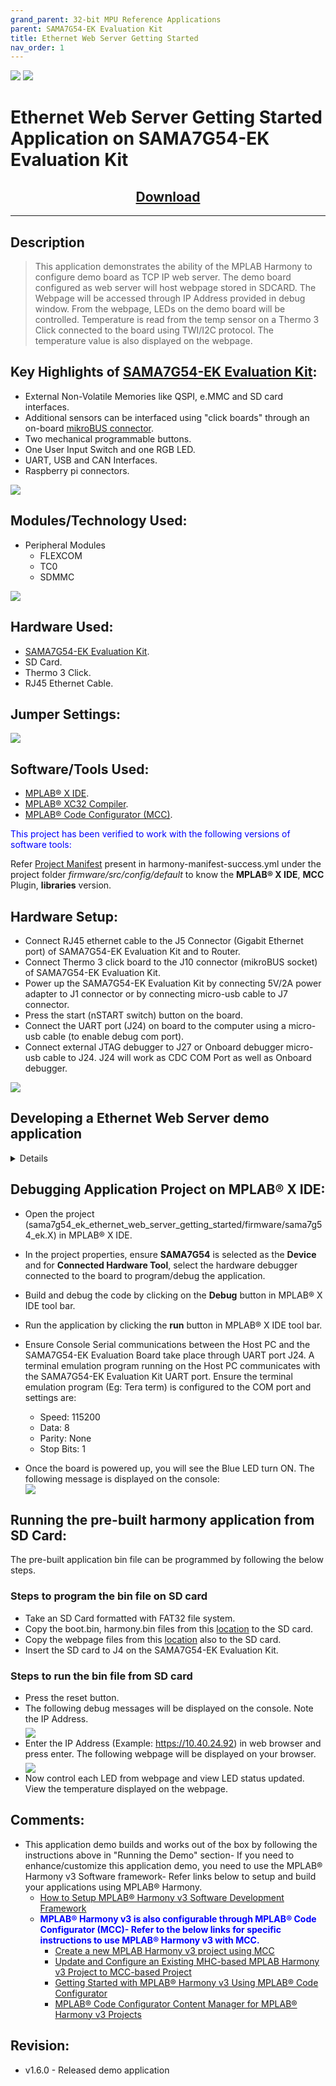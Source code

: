 ```yaml
---
grand_parent: 32-bit MPU Reference Applications
parent: SAMA7G54-EK Evaluation Kit
title: Ethernet Web Server Getting Started
nav_order: 1
---
```


<img src = "images/microchip_logo.png">

<img src = "images/microchip_mplab_harmony_logo_small.png">

# Ethernet Web Server Getting Started Application on SAMA7G54-EK Evaluation Kit
<h2 align="center"> <a href="https://github.com/Microchip-MPLAB-Harmony/reference_apps/releases/latest/download/sama7g54_ek_ethernet_web_server_getting_started.zip" > Download </a> </h2>

-----
## Description

>   This application demonstrates the ability of the MPLAB Harmony to configure demo board as TCP IP web server. The demo board configured as web server will host webpage stored in SDCARD. The Webpage will be accessed through IP Address provided in debug window. From the webpage, LEDs on the demo board will be controlled. Temperature is read from the temp sensor on a Thermo 3 Click connected to the board using TWI/I2C protocol. The temperature value is also displayed on the webpage.

## Key Highlights of [SAMA7G54-EK Evaluation Kit](https://www.microchip.com/en-us/development-tool/EV21H18A):

* External Non-Volatile Memories like QSPI, e.MMC and SD card interfaces.
* Additional sensors can be interfaced using "click boards" through an on-board [mikroBUS connector](https://www.mikroe.com/click).
* Two mechanical programmable buttons.
* One User Input Switch and one RGB LED.
* UART, USB and CAN Interfaces.
* Raspberry pi connectors.

<img src = "images/sama7g54_ek.png">

## Modules/Technology Used:

- Peripheral Modules
    - FLEXCOM
    - TC0
    - SDMMC <br>
<img src = "images/project_graph.png" align="middle">

## Hardware Used:  

- [SAMA7G54-EK Evaluation Kit](https://www.microchip.com/en-us/development-tool/EV21H18A).
- SD Card.
- Thermo 3 Click.
- RJ45 Ethernet Cable.

## Jumper Settings:
<img src = "images/jumper_settings.png">

## Software/Tools Used:
- [MPLAB® X IDE](https://microchipdeveloper.com/mplabx:installation).
- [MPLAB® XC32 Compiler](https://microchipdeveloper.com/install:xc32).
- [MPLAB® Code Configurator (MCC)](https://microchipdeveloper.com/install:mcc).

<span style="color:blue"> This project has been verified to work with the following versions of software tools:</span>

Refer [Project Manifest](./firmware/src/config/default/harmony-manifest-success.yml) present in harmony-manifest-success.yml under the project folder *firmware/src/config/default* to know the **MPLAB® X IDE**, **MCC** Plugin, **libraries**  version.

## Hardware Setup: <span id="Setup1"><span>
- Connect RJ45 ethernet cable to the J5 Connector (Gigabit Ethernet port) of SAMA7G54-EK Evaluation Kit and to Router.
- Connect Thermo 3 click board to the J10 connector (mikroBUS socket) of SAMA7G54-EK Evaluation Kit.
- Power up the SAMA7G54-EK Evaluation Kit by connecting 5V/2A power adapter to J1 connector or by connecting micro-usb cable to J7 connector.
- Press the start (nSTART switch) button on the board.
- Connect the UART port (J24) on board to the computer using a micro-usb cable (to enable debug com port).
- Connect external JTAG debugger to J27 or Onboard debugger micro-usb cable to J24. J24 will work as CDC COM Port as well as Onboard debugger.<br>
 
<img src = "images/board.jpg">

## Developing a Ethernet Web Server demo application

<details>
  <summary> Details
</summary> 

1. Open **MPLAB® X IDE** from the main menu.
2. Create a New Project by clicking the New Project icon <img src = "images/step1_1.png"> or by selecting **File** -> **New Project**.
3. In the New Project window, under **Projects:** select **32-Bit MCC Harmony Project** and click **Next**.
<img src = "images/step1.png"> <br>
<img src = "images/step2_1.png"> <br>
 
4. In the Framework Path, enter the path of the folder where you would like to download the Harmony 3 framework packages and Click **Next**.  <br>
<img src = "images/step2.png">  <br>

5. In the **Project Settings** dialog window, fill in or select the information needed for below:<br>
  a. **Location:** Enter a valid path to store the application project.  <br>
  b. **Folder:** Enter Project Folder name. <br>
  c. **Name:** Enter Project Name.  <br>
  d. **Path:** Selecting the above fields auto populates the Path.  <br>
  e. Click **Next** <br>
<img src = "images/step3.png">  <br>

6. In the **Configuration Settings** dialog window, fill in or select the information for below:  
  a. **Name:** Fill configuration name as **default**.<br>
  b. **Device Family:** From drop down list select **SAM**.<br>
  c. **Target Device:** From drop down list select **SAMA7G54**.<br>
  d. Click **Finish**.<br>
<img src = "images/step4.png">  <br>

7. This creates an empty project and set this project as **main project**. If there are other projects open in the project explorer window, set this project as main project by right clicking on the project, choose **Set as Main Project**.  <br>
<img src = "images/step5.png">  <br>

8. Once the project is created, **MCC** will be automatically launched. (To launch **MCC** manually, from main menu, click on **Tools** -> **Embedded** -> **MPLAB® Code Configurator** or click **MCC** button <img src = "images/mcc.png"> in the **MPLAB® X IDE** tool bar.) It will launch Content manger Wizard. Then click **Select MPLAB Harmony**.  <br>
<img src = "images/step6.png">  <br>

9. In addition to the required packages(**csp**,**dev_packs**), download the optional packages **bsp**, **core**, **net**, **wolfssl**  and then click **Finish**. Content download will take some time. Please wait till all the contents are downloaded.  <br>
<img src = "images/step7.png">  <br>
<img src = "images/step7_1.png">  <br>
<img src = "images/step7_3.png">  <br>
<img src = "images/step7_4.png">  <br>

10. Once the download is complete, click **Save** in **Save MCC Configuration file** window.<br>
<img src = "images/step7_2.png">  <br>  

11. Now a project graph will be displayed. From **Device Resources** window, click add button <img src = "images/add.png"> to add Board Support Packages for **SAMA7G5 Evaluation kit BSP** to **Project Graph**.  <br>
<img src = "images/step8.png">  <br>

12. In **Project Graph**, Select **TCP/IP Configuration** from **plugins** drop-down list.
<img src = "images/step9.png">  <br>

13. Now **TCP/IP Configuration** window will be displayed. Click **Application** in TCP/IP Layers on the left side pane. 
<img src = "images/step13.png">  <br>

14. To add **DHCP CLIENT** to **Active Components** window, drag and drop it from **Available Components**. Click **Yes** for adding Harmony Core.<br>
<img src = "images/step14.png">  <br>

15. Click **No** for FreeRTOS component. This example is a Bare metal project.
<img src = "images/step15.png">  <br>

16. **DHCP CLIENT** is moved to **Active Components** window.
<img src = "images/step16.png">  <br>

17. Similarly add **DNS CLIENT**, **HTTPNET SERVER** and **SNTP** to **Active Components** window.<br>
<img src = "images/step17_1.png">  <br>

18. Click **Presentation** in TCP/IP Layers on the left side pane. <br>
<img src = "images/step18_1.png">  <br>
   a. Add **Presentation Layer** to **Active Components** window by dragging and dropping it from **Available Components** window. <br>
<img src = "images/step18_2.png">  <br>

19. Click **Transport** in TCP/IP Layers on the left side pane. <br>
<img src = "images/step18.png">  <br>

20. Add **TCP** to **Active Components** window by dragging and dropping it from **Available Components** window. This will add **Crypto Library** also to the project.<br>
   a. Click **Yes** to add **Crypto Library**. The **wolfCrypt Library** will be added to the project.<br>
<img src = "images/step19_1.png">  <br>
   b. Click **Yes** to add **wolfCrypt Library**.<br>
<img src = "images/step19_2.png">  <br>
   c. Click **Yes** to connect **Crypto Library** and **wolfCrypt Library** in project graph.
<img src = "images/step19_3.png">  <br>
   d. **TCP** added to project. <br>
<img src = "images/step19.png">  <br>

21. Add **UDP** to **Active Components** window by dragging and dropping from **Available Components** window.<br>
<img src = "images/step20.png">  <br>

22. Click **Network** in TCP/IP Layers on the left side pane.
<img src = "images/step21.png">  <br>

23. Add **IPv4**, **ARP** and **ICMPv4** to **Active Components** window by dragging and dropping them from **Available Components** window.<br>
<img src = "images/step22.png">  <br>

24. Click **Data Link** in TCP/IP Layers on the left side pane.<br>
<img src = "images/step23.png">  <br>

25. Click <img src = "images/step24_1.png"> next to **Network Interface** in **Active Components** window to add an Interface. This will add **NETCONFIG-0** to **Network Interface** section in **Active Components** window.<br>
<img src = "images/step24.png">  <br>

26. Add **GMAC0** to **MAC** section in **Active Components** window by dragging and dropping from **MAC Components** window. <br>
<img src = "images/step25.png">  <br>

27. Add **KSZ9131** and **MIIM Driver** to **PHY** section in **Active Components** window by drag and drop from **PHY Components** window. <br>
<img src = "images/step26.png">  <br>

28. Connect **NETCONFIG-0** with **GMAC0** and **GMAC0** with **KSZ9131** in **Active Components** window by clicking and dragging the <img src = "images/step27_1.png"> or <img src = "images/step27_2.png"> button. <br>  
<img src = "images/step27.png">  <br>

29. Click **Basic Config** in TCP/IP Layers on the left side pane.<br>
<img src = "images/step28.png">  <br>

30. Add **TCPIP CMD** to **Active Components** window by dragging and dropping from **Available Components** window.<br>
<img src = "images/step29.png">  <br>

31. Click **Overview** on the left side pane to see the complete configuration.
<img src = "images/step30.png">  <br>

32. Click **Config Summary** on the left side pane to see the summary of configuration. The missing mandatory and optional components will be listed here.
<img src = "images/step31.png">  <br>

33. Add Harmony components listed in **Unsatisfied Dependencies**. <br>
   a. Close **TCP/IP Configuration** window. <br>
   b. In **Project Graph**, Select **Root** in **View:** tab and add all **Unsatisfied Dependencies**. 

34. We need **SDCARD** to store webpages. To access **SDCARD**, we need to enable **SDMMC** module in project. <br>
   a. From **Device Resources** window, expand **Peripherals** and expand **SDMMC** to view **SDMMC** list.
   
35. Click add button <img src = "images/add.png"> to add **SDMMC1** to **Project Graph**.  <br>
<img src = "images/step37.png"> <br>

36. **SDMMC1** added to **Project Graph** window.
<img src = "images/step38.png"> <br>

37. From **Device Resources** window, expand **System Services** to view the list. 
38. Click add button <img src = "images/add.png"> to add **COMMAND**, **DEBUG**, **TIME** and **FILE SYSTEM** to **Project Graph**.  <br>
<img src = "images/step39.png"> <br>

39. **COMMAND**, **DEBUG**, **TIME** and **FILE SYSTEM** are added to **Project Graph** window.
<img src = "images/step41.png"> <br>

40. Add **SYS_CONSOLE** dependency.<br>
   a. Right Click on **SYS_CONSOLE** button <img src = "images/diamond.png"> on **TCP/IP STACK** box.<br>
   b. Select Satisfiers → **CONSOLE**.
   <img src = "images/step42.png"> <br>

41. Add COMMAND and DEBUG System Service to CONSOLE.<br>
   a. Right Click on **SYS_CONSOLE** button <img src = "images/diamond.png"> on **DEBUG** box.<br>
   b. Select Satisfiers → **CONSOLE**.<br>
   <img src = "images/step43_1.png"> <br>
   c. Right Click on **SYS_CONSOLE** button <img src = "images/diamond.png"> on **COMMAND** box.<br>
   d. Select Satisfiers → **CONSOLE**.<br>
   <img src = "images/step43_2.png"> <br>

42. Add **SDHC** consumers.<br>
   a. Right Click on **SDHC** button <img src = "images/diamond.png"> on **SDMMC1** box.<br>
   b. Select consumers → **SDMMC**.<br>
   <img src = "images/step44.png"> <br>
   
43. Add **SDMMC** consumers.<br>
   a. Right Click on **DRV_MEDIA** button <img src = "images/square.png"> on **SDMMC** box.<br>
   b. Select consumers → **FILE SYSTEM**.<br>
   <img src = "images/step45.png"> <br>
   
44. Add **TIME** satisfiers.<br>
   a. Right Click on **TMR** button <img src = "images/diamond.png"> on **TIME** box.<br>
   b. Select Satisfiers → **TC0**.<br>
   <img src = "images/step46.png"> <br>

45. From **Device Resources** window, expand **Peripherals** and expand **FLEXCOM** to view **FLEXCOM** list. <br>
   a. Click add button <img src = "images/add.png"> to add **FLEXCOM3** and **FLEXCOM9** to **Project Graph**.  <br>
   <img src = "images/step33.png"> <br>

46. **FLEXCOM3** and **FLEXCOM9** added to **Project Graph** window.
<img src = "images/step35.png"> <br>
   
47. In SAMA7G54-EK Evaluation Kit, Debug UART is connected to FLEXCOM3 peripheral module.<br>
   a. To add **UART** consumers, Right Click on **UART** button <img src = "images/diamond.png"> on **FLEXCOM3** box.<br>
   b. Select consumers → **CONSOLE**.<br>
   <img src = "images/step47.png"> <br>   
   
48. In SAMA7G54-EK Evaluation Kit, Thermo 3 click board is connected to MikroBUS 1 Slot. I2C communication Protocol is required to access Thermo 3 click board. The I2C/TWI lines of MikroBUS 1 Slot are connected to FLEXCOM9 peripheral module. <br>
   a. To add **I2C** consumers, Right Click on **I2C** button <img src = "images/diamond.png"> on **FLEXCOM9** box.<br>
   b. Select consumers → **I2C**.<br>
   <img src = "images/step48.png"> <br>      

49. Add **wolfCrypt Library** consumers.<br>
   a. Right Click on **LIB_WOLFCRYPT** button <img src = "images/square.png"> on **wolfCrypt Library** box.<br>
   b. Select consumers → **wolfSSL Library**.<br>
   <img src = "images/step49_1.png"> <br>   
   c. Right Click on **TLS Provider** button <img src = "images/diamond.png"> on **TCP/IP STACK** box.<br>
   d. Select Satisfiers → **wolfSSL Library**.<br>
   <img src = "images/step49_2.png"> <br>    
   
50. Update the System **Heap size** and all other **Stack Size**.<br>
   a. Select the **System** in the **Project Graph** window.<br>
   b. In **Configuration Options** window, update the System **Heap size** and all other **Stack Size** as shown in the image below.  <br>
<img src = "images/step49.png"> <br>     

51. Start **Clock Configuration** from **Plugins** drop-down menu.
<img src = "images/step50.png"> <br>  	

52. Verify the **clock configuration**. The application demo can work with default clock configuration.<br>
   a. Verify the **Processor Clock (CPU_CLK)** is 800,000,000 Hz. <br>
   b. Verify the **Master Clock (MCK0)** is 200,000,000 Hz.<br>
<img src = "images/step51.png"> <br>
<br>c. Verify the **Peripheral Clocks** are enabled for FLEXCOM3, FLEXCOM9, GMAC0, SDMMC1 and TC0. Select the **System** in the **Project Graph** window. In **Configuration Options**, expand **Clock** then expand **Peripheral Clocks**.<br>
<img src = "images/step51_1.png"> <br>    
   d. **GMAC0** requires 125,000,000 Hz clock frequency. We need to use **ETHPLL** as clock source. To Enable **ETHPLL**, select the **System** in the **Project Graph** window. In **Configuration Options**, expand **Clock** then expand **ETHPLL**. Now click on the check box of **Enable PLL** and update the value as shown below.<br>
<img src = "images/step51_2.png"> <br>    
   e. Enable **GMAC0** clock. Select the **System** in the **Project Graph** window. In **Configuration Options**, expand **Clock** then expand **Generic Clocks**. <br>
   f. Expand **GMAC0** and click on **Enable** check box. Update **GCLKCSS** as **ETHPLL**.<br>
<img src = "images/step51_3.png"> <br>  
   g. Enable **SDMMC1** clock. Select the **System** in the **Project Graph** window. In **Configuration Options**, expand **Clock** then expand **Generic Clocks**. <br>   
   h. Expand **SDMMC1** and Click on **Enable** check box. Update **GCLKCSS** as **MAINCK**.<br>
<img src = "images/step51_4.png"> <br>  
	
53. Start **interrupt Configuration** from Plugins drop-down menu.
<img src = "images/step52.png"> <br>
<br>a. Verify whether **FLEXCOM3**, **FLEXCOM9**, **GMAC0**, **SDMMC1** and **TC0_CH0** interrupt is enabled.
<img src = "images/step52_1.png"> <br>
<img src = "images/step52_2.png"> <br>
54. Start **Pin Configuration** from Plugins drop-down menu.
<img src = "images/step53.png"> <br>
<br>a. Refer to the SAMA7G54-EK User's Guide for the **UART** pins.
   <img src = "images/step53_2.png"> <br> 
<br>b. Configure the pins for **UART** as shown below. 
   <img src = "images/step53_1.png"> <br> 
<br>c. Refer to the SAMA7G54-EK User's Guide for **TWI** pins.
   <img src = "images/step53_3.png"> <br>
<br>d. Configure the pins for **TWI** as shown below.   
   <img src = "images/step53_4.png"> <br>
<br>e. Configure the pins for **SDMMC1** as shown below. 
   <img src = "images/step53_5.png"> <br>
<br>f. Refer to **Gigabit Ethernet Interface Schematic** in SAMA7G54-EK User's Guide for the **GMAC0** pins
   <img src = "images/step53_6.png"> <br>
<br>g. Configure the pins for **GMAC0** as shown below.
   <img src = "images/step53_7.png"> <br>

55. Update **HTTPNET SERVER** Listening port and default **HTTP NET** file.<br> 
   a. In **Project Graph** window, Select **APPLICATION LAYER** from the list in **view:** tab.<br> 
   b. Click on **HTTPNET SERVER** box in **Project Graph**.<br>
   c. In **Configuration Options**, in **HTTPNER SERVER** expand **Advanced Settings**. Update **Default HTTP NET file** as **index.html** and update **HTTP NET Listening Port** as 443.<br> 
   <img src = "images/step54_1.png"> <br>
   
56. Enable Encryption setting.<br>
   a. In **Project Graph** window, Select **PRESENTATION LAYER** from the list in **view:** tab.<br> 
   b. Click on **Presentation Layer** box in **Project Graph**.<br>
   c. In **Configuration Options** window, Enable **Support Encryption?** by clicking on the check box.
<img src = "images/step55_2.png"> <br>
   d. In **Configuration Options** window, expand **Support Encryption?** Update **Encryption Provider** as **WolfSSL** from list and enable **Support Server Encryption?** by clicking on the check box.<br>
<img src = "images/step55_3.png"> <br>

57. Update **TCP/IP stack Dynamic RAM Size** to **92160**. <br> 
   a. In **Project Graph** window, select **BASIC CONFIGURATION** from the list in **view:** tab.<br> 
   b. Click on **TCPIP CORE** box in **Project Graph**.<br>
   c. In **Configuration Options**, expand **Heap Configuration** and update **TCP/IP stack Dynamic RAM Size** to **92160**. 
    <img src = "images/step55_5.png"> <br>
	
58. Update **KSZ9131** PHY Address to **7**. <br> 
   a. In **Project Graph** window, select **DATA LINK LAYER** from the list in **view:** tab.<br> 
   b. Click on **KSZ9131** box in **Project Graph**.<br>
   c. In **Configuration Options** window, in **KSZ9131** Update **PHY Address** to **7**. 
    <img src = "images/ksz9131.png"> <br>
	
59. Now Save all. Then click generate code. This will generate code for all the Device Resource that have been added in the project graph.  <br>
<img src = "images/step55.png">  <br>

60. Up to this point in the project creation process, you used MPLAB Code Configurator (MCC) to configure and generate code to initialize the device (SAMA7G54). <br>
  Refer [initialization.c](./firmware/src/config/default/initialization.c) to find that all the device resource added in the project graph got initialized.  All that is left is for the user to write the application code in the app.c file.
  Documentation for each of the peripheral libraries or driver libraries can be accessed as follows:<br>
  a. Peripheral libraries APIs can be accessed as a HTML file (.html) from the Harmony 3 Framework path. (/framework_path/csp/docs/index.html)<br>
  b. BSP libraries APIs can be found in bsp.h <br>
  c. TCP/IP Stack APIs can be accessed as a HTML file (.html) from the Harmony 3 Framework path. (/framework_path/net/docs/index.html)<br>

61. APIs used for this application are as follows:
  * LED_GREEN_On
  * LED_GREEN_Off
  * LED_Red_On
  * LED_Red_Off
  * LED_Blue_On
  * LED_Blue_Off
  * FLEXCOM9_TWI_CallbackRegister
  * FLEXCOM9_TWI_Write
  * FLEXCOM9_TWI_IsBusy
  * FLEXCOM9_TWI_Read
  * SYS_FS_Mount
  * TCPIP_STACK_Status
  * SYS_CONSOLE_PRINT
  * SYS_CONSOLE_MESSAGE
  * TCPIP_STACK_NumberOfNetworksGet
  * TCPIP_STACK_NetAddress
  * TCPIP_STACK_NetNameGet
  * TCPIP_STACK_NetIsReady
  * TCPIP_STACK_IndexToNet
  
62. Sample code can be found here [app](./firmware/src/app.c), [http net app](./firmware/src/custom_http_net_app.c), [http net print](./firmware/src/http_net_print.c), [main](./firmware/src/main.c) and Its header file can be found here [app](./firmware/src/app.h), [http net print](./firmware/src/http_net_print.h).

63. Now right click on the project and click **Properties**. For **Connected Hardware Tool** -> select connected hardware debugger used, for **Compiler Toolchain** -> select **XC32** and click **Apply**.  <br>
<img src = "images/step59.png">  <br>

64. From J-32/J-Link, In **Option categories** choose **Communication** and for **JTAG Method**, select **4-wire JTAG**.  <br>
<img src = "images/step60.png">  <br>

65. Select **bootstrap** from **Categories** and select the **Use Bootstrap** checkbox. For **bootstrap file** -> select the **at91bootstrap.elf** file from [here](./firmware/sama7g54_ek.X)- Click on **Apply** and **OK**.  <br>
<img src = "images/step61.png">  <br>

66. By default, **MPLAB X** only produces **ELF** and **Hex** format output files.
    To generate application output in binary format, a post build step needs to be added to the project properties.
	To do this, right click on project and select **properties**, select **building**, click the check box **Execute this line after build**, then enter the below command. <br>

	***${MP_CC_DIR}/xc32-objcopy -O binary ${DISTDIR}/${PROJECTNAME}.${IMAGE_TYPE}.elf ${DISTDIR}/harmony.bin*** <br>

    Click on **Apply** and **OK**.
<img src = "images/step62.png" align="middle"> <br>

67. Clean and build the project. You should see a message on the output console that the project was successfully built. This completes the development of the ethernet web server getting started application.  <br>

68. The harmony.bin binaries will be available at ./firmware/sama7g54_ek.X/dist/default/production.
</details> 

## Debugging Application Project on MPLAB® X IDE:
- Open the project (sama7g54_ek_ethernet_web_server_getting_started/firmware/sama7g54_ek.X) in MPLAB® X IDE.  
- In the project properties, ensure **SAMA7G54** is selected as the **Device** and for **Connected Hardware Tool**, select the hardware debugger connected to the board to program/debug the application.    
- Build and debug the code by clicking on the **Debug** button in MPLAB® X IDE tool bar.   
- Run the application by clicking the **run** button in MPLAB® X IDE tool bar.
- Ensure Console Serial communications between the Host PC and the SAMA7G54-EK Evaluation Board take place through UART port J24. 
A terminal emulation program running on the Host PC communicates with the SAMA7G54-EK Evaluation Kit UART port.
Ensure the terminal emulation program (Eg: Tera term) is configured to the COM port and settings are:
  * Speed: 115200
  * Data: 8
  * Parity: None
  * Stop Bits: 1 

- Once the board is powered up, you will see the Blue LED turn ON.
  The following message is displayed on the console:<br>
 <img src = "images/DebugInfo.png" align="middle"> <br> 

## Running the pre-built harmony application from SD Card:
The pre-built application bin file can be programmed by following the below steps.

### Steps to program the bin file on SD card
- Take an SD Card formatted with FAT32 file system.  
- Copy the boot.bin, harmony.bin files from this [location](./hex) to the SD card.
- Copy the webpage files from this [location](./hex/web_page) also to the SD card.
- Insert the SD card to J4 on the SAMA7G54-EK Evaluation Kit.  

### Steps to run the bin file from SD card 
- Press the reset button.
- The following debug messages will be displayed on the console. Note the IP Address.<br>
<img src = "images/DebugPrint.png" align="middle"> <br> 
- Enter the IP Address (Example: https://10.40.24.92) in web browser and press enter. The following webpage will be displayed on your browser.
<img src = "images/WebPage.png" align="middle"> <br> 
- Now control each LED from webpage and view LED status updated. View the temperature displayed on the webpage.

## Comments:
- This application demo builds and works out of the box by following the instructions above in "Running the Demo" section- If you need to enhance/customize this application demo, you need to use the MPLAB® Harmony v3 Software framework- Refer links below to setup and build your applications using MPLAB® Harmony.
    - [How to Setup MPLAB® Harmony v3 Software Development Framework](https://ww1.microchip.com/downloads/en/DeviceDoc/How_to_Setup_MPLAB_%20Harmony_v3_Software_Development_Framework_DS90003232C.pdf)
    - <span style="color:blue"> **MPLAB® Harmony v3 is also configurable through MPLAB® Code Configurator (MCC)- Refer to the below links for specific instructions to use MPLAB® Harmony v3 with MCC.**</span>	
	   - [Create a new MPLAB Harmony v3 project using MCC](https://microchipdeveloper.com/harmony3:getting-started-training-module-using-mcc)
	   - [Update and Configure an Existing MHC-based MPLAB Harmony v3 Project to MCC-based Project](https://microchipdeveloper.com/harmony3:update-and-configure-existing-mhc-proj-to-mcc-proj)
       - [Getting Started with MPLAB® Harmony v3 Using MPLAB® Code Configurator](https://www.youtube.com/watch?v=KdhltTWaDp0)
	   - [MPLAB® Code Configurator Content Manager for MPLAB® Harmony v3 Projects](https://www.youtube.com/watch?v=PRewTzrI3iE)
    
## Revision:
- v1.6.0 - Released demo application
